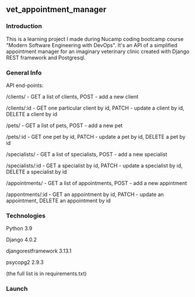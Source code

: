 
## vet_appointment_manager

### Introduction

This is a learning project I made during Nucamp coding bootcamp course "Modern Software Engineering with DevOps".
It's an API of a simplified appointment manager for an imaginary veterinary clinic created with Django REST framework and Postgresql.

### General Info

API end-points:

/clients/ - GET a list of clients, POST - add a new client

/clients/:id - GET one particular client by id, PATCH - update a client by id, DELETE a client by id

/pets/ - GET a list of pets, POST - add a new pet

/pets/:id - GET one pet by id, PATCH - update a pet by id, DELETE a pet by id

/specialists/ - GET a list of specialists, POST - add a new specialist

/specialists/:id - GET a specialist by id, PATCH - update a specialist by id, DELETE a specialist by id

/appointments/ - GET a list of appointments, POST - add a new appintment

/appontments/:id - GET an appointment by id, PATCH - update an appointment, DELETE an appointment by id

### Technologies

Python 3.9

Django 4.0.2

djangorestframework 3.13.1

psycopg2 2.9.3

(the full list is in requirements.txt)

### Launch


